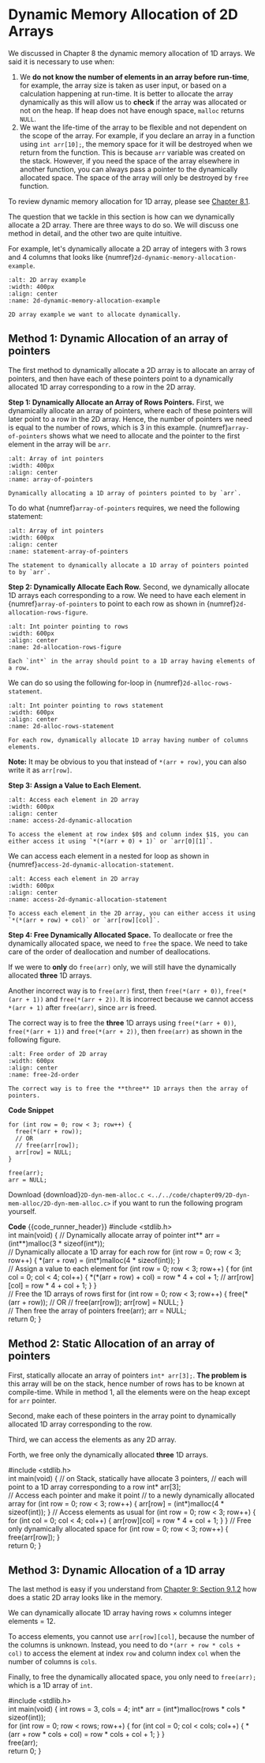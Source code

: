 # Dynamic Memory Allocation of 2D Arrays

We discussed in Chapter 8 the dynamic memory allocation of 1D arrays. We said it is necessary to use when:

1. We **do not know the number of elements in an array before run-time**, for example, the array size is taken as user input, or based on a calculation happening at run-time. It is better to allocate the array dynamically as this will allow us to **check** if the array was allocated or not on the heap. If heap does not have enough space, `malloc` returns `NULL`.
2. We want the life-time of the array to be flexible and not dependent on the scope of the array. For example, if you declare an array in a function using `int arr[10];`, the memory space for it will be destroyed when we return from the function. This is because `arr` variable was created on the stack. However, if you need the space of the array elsewhere in another function, you can always pass a pointer to the dynamically allocated space. The space of the array will only be destroyed by `free` function.


To review dynamic memory allocation for 1D array, please see [Chapter 8.1](dynamic-memory-alloc).

The question that we tackle in this section is how can we dynamically allocate a 2D array. There are three ways to do so. We will discuss one method in detail, and the other two are quite intuitive.

For example, let's dynamically allocate a 2D array of integers with 3 rows and 4 columns that looks like {numref}`2d-dynamic-memory-allocation-example`.

```{figure} ./images/2d-dyn-mem-alloc-example.png
:alt: 2D array example
:width: 400px
:align: center
:name: 2d-dynamic-memory-allocation-example

2D array example we want to allocate dynamically.
```

## Method 1: Dynamic Allocation of an array of pointers

The first method to dynamically allocate a 2D array is to allocate an array of pointers, and then have each of these pointers point to a dynamically allocated 1D array corresponding to a row in the 2D array.

**Step 1: Dynamically Allocate an Array of Rows Pointers.** First, we dynamically allocate an array of pointers, where each of these pointers will later point to a row in the 2D array. Hence, the number of pointers we need is equal to the number of rows, which is $3$ in this example. {numref}`array-of-pointers` shows what we need to allocate and the pointer to the first element in the array will be `arr`.

```{figure} ./images/array-of-pointers.png
:alt: Array of int pointers
:width: 400px
:align: center
:name: array-of-pointers

Dynamically allocating a 1D array of pointers pointed to by `arr`.
```

To do what {numref}`array-of-pointers` requires, we need the following statement:

```{figure} ./images/statement-array-of-pointers.png
:alt: Array of int pointers
:width: 600px
:align: center
:name: statement-array-of-pointers

The statement to dynamically allocate a 1D array of pointers pointed to by `arr`.
```

**Step 2: Dynamically Allocate Each Row.** Second, we dynamically allocate 1D arrays each corresponding to a row. We need to have each element in {numref}`array-of-pointers` to point to each row as shown in {numref}`2d-allocation-rows-figure`.

```{figure} ./images/2d-alloc-rows-figure.png
:alt: Int pointer pointing to rows
:width: 600px
:align: center
:name: 2d-allocation-rows-figure

Each `int*` in the array should point to a 1D array having elements of a row.
```

We can do so using the following for-loop in {numref}`2d-alloc-rows-statement`.

```{figure} ./images/2d-alloc-rows-statement.png
:alt: Int pointer pointing to rows statement
:width: 600px
:align: center
:name: 2d-alloc-rows-statement

For each row, dynamically allocate 1D array having number of columns elements.
```

**Note:** It may be obvious to you that instead of `*(arr + row)`, you can also write it as `arr[row]`.


**Step 3: Assign a Value to Each Element.**  

```{figure} ./images/access-2d-dyn-alloc.png
:alt: Access each element in 2D array
:width: 600px
:align: center
:name: access-2d-dynamic-allocation

To access the element at row index $0$ and column index $1$, you can either access it using `*(*(arr + 0) + 1)` or `arr[0][1]`.
```

We can access each element in a nested for loop as shown in {numref}`access-2d-dynamic-allocation-statement`.

```{figure} ./images/access-2d-dyn-alloc-statement.png
:alt: Access each element in 2D array
:width: 600px
:align: center
:name: access-2d-dynamic-allocation-statement

To access each element in the 2D array, you can either access it using `*(*(arr + row) + col)` or `arr[row][col]`.
```

**Step 4: Free Dynamically Allocated Space.** To deallocate or free the dynamically allocated space, we need to `free` the space. We need to take care of the order of deallocation and number of deallocations.

If we were to **only** do `free(arr)` only, we will still have the dynamically allocated **three** 1D arrays. 

Another incorrect way is to `free(arr)` first, then `free(*(arr + 0))`, `free(*(arr + 1))` and `free(*(arr + 2))`. It is incorrect because we cannot access `*(arr + 1)` after `free(arr)`, since `arr` is freed.

The correct way is to free the **three** 1D arrays using `free(*(arr + 0))`, `free(*(arr + 1))` and `free(*(arr + 2))`, then `free(arr)` as shown in the following figure.


```{figure} ./images/free-2d-order.png
:alt: Free order of 2D array
:width: 600px
:align: center
:name: free-2d-order

The correct way is to free the **three** 1D arrays then the array of pointers.
```

**Code Snippet**
```{code-block} c
for (int row = 0; row < 3; row++) {
  free(*(arr + row));
  // OR
  // free(arr[row]);
  arr[row] = NULL;
}

free(arr);
arr = NULL;
```

Download {download}`2D-dyn-mem-alloc.c <../../code/chapter09/2D-dyn-mem-alloc/2D-dyn-mem-alloc.c>` if you want to run the following program yourself. 

**Code**
{{code_runner_header}}
<code-runner language="c" >
#include <stdlib.h>
<br>
int main(void) {
  // Dynamically allocate array of pointer
  int** arr = (int**)malloc(3 * sizeof(int*));
  <br>
  // Dynamically allocate a 1D array for each row
  for (int row = 0; row < 3; row++) {
    \*(arr + row) = (int\*)malloc(4 * sizeof(int));
  }
  <br>
  // Assign a value to each element
  for (int row = 0; row < 3; row++) {
    for (int col = 0; col < 4; col++) {
      \*(\*(arr + row) + col) = row * 4 + col + 1;
      // arr[row][col] =  row * 4 + col + 1;
    }
  }
  <br>
  // Free the 1D arrays of rows first
  for (int row = 0; row < 3; row++) {
    free(*(arr + row));
    // OR
    // free(arr[row]);
    arr[row] = NULL;
  }
  <br>
  // Then free the array of pointers
  free(arr);
  arr = NULL;
  <br>
  return 0;
}
</code-runner>

## Method 2: Static Allocation of an array of pointers

First, statically allocate an array of pointers `int* arr[3];`. **The problem is** this array will be on the stack, hence number of rows has to be known at compile-time. While in method 1, all the elements were on the heap except for `arr` pointer. 

Second, make each of these pointers in the array point to dynamically allocated 1D array corresponding to the row.

Third, we can access the elements as any 2D array.

Forth, we free only the dynamically allocated **three** 1D arrays.

<code-runner language="c">
#include &lt;stdlib.h&gt;
<br>
int main(void) {
  // on Stack, statically have allocate 3 pointers,
  // each will point to a 1D array corresponding to a row
  int* arr[3];
  <br>
  // Access each pointer and make it point
  // to a newly dynamically allocated array
  for (int row = 0; row < 3; row++) {
    arr[row] = (int*)malloc(4 * sizeof(int));
  }
  // Access elements as usual
  for (int row = 0; row < 3; row++) {
    for (int col = 0; col < 4; col++) {
      arr[row][col] = row * 4 + col + 1;
    }
  }
  // Free only dynamically allocated space
  for (int row = 0; row < 3; row++) {
    free(arr[row]);
  }
  <br>
  return 0;
}
</code-runner>


## Method 3: Dynamic Allocation of a 1D array

The last method is easy if you understand from [Chapter 9: Section 9.1.2](2d-in-memory-section) how does a static 2D array looks like in the memory.

We can dynamically allocate 1D array having rows $\times$ columns integer elements = $12$. 

To access elements, you cannot use `arr[row][col]`, because the number of the columns is unknown. Instead, you need to do `*(arr + row * cols + col)` to access the element at index `row` and column index `col` when the number of columns is `cols`.

Finally, to free the dynamically allocated space, you only need to `free(arr);` which is a 1D array of `int`.

<code-runner language="c">
#include &lt;stdlib.h&gt;
<br>
int main(void) {
  int rows = 3, cols = 4;
  int* arr = (int*)malloc(rows * cols * sizeof(int));
  <br>
  for (int row = 0; row < rows; row++) {
    for (int col = 0; col < cols; col++) {
      *(arr + row * cols + col) = row * cols + col + 1;
    }
  }
  <br>
  free(arr);
  <br>
  return 0;
}
</code-runner>

